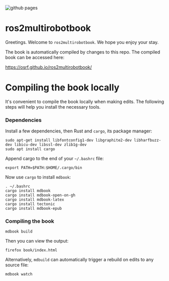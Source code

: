 ![github pages](https://github.com/codebot/ros2multirobotbook/workflows/github%20pages/badge.svg)

# ros2multirobotbook

Greetings. Welcome to `ros2multirobotbook`. We hope you enjoy your stay.

The book is automatically compiled by changes to this repo. The compiled book
can be accessed here:

https://osrf.github.io/ros2multirobotbook/

# Compiling the book locally

It's convenient to compile the book locally when making edits. The following
steps will help you install the necessary tools.

### Dependencies

Install a few dependencies, then Rust and `cargo`, its package manager:
```
sudo apt-get install libfontconfig1-dev libgraphite2-dev libharfbuzz-dev libicu-dev libssl-dev zlib1g-dev
sudo apt install cargo
```

Append cargo to the end of your `~/.bashrc` file:
```
export PATH=$PATH:$HOME/.cargo/bin
```

Now use `cargo` to install `mdbook`:
```
. ~/.bashrc
cargo install mdbook
cargo install mdbook-open-on-gh
cargo install mdbook-latex
cargo install tectonic
cargo install mdbook-epub
```

### Compiling the book

```
mdbook build
```
Then you can view the output:
```
firefox book/index.html
```

Alternatively, `mdbuild` can automatically trigger a rebuild on edits to
any source file:
```
mdbook watch
```
